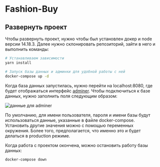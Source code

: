 # Fashion-Buy

## Развернуть проект

Чтобы развернуть проект, нужно чтобы был установлен докер и node версии 14.18.3.
Далее нужно склонировать репозиторий, зайти в него и выполнить команды:

```bash
# Устанавливаем зависимости
yarn install

# Запуск базы данных и админки для удобной работы с ней
docker-compose up -d
```

Когда база данных запустилась, нужно перейти на localhost:8080, где будет
отображаться интерфейс [adminer](https://www.adminer.org/). Чтобы подключиться к
базе данных, нужно заполнить поля следующим образом:

![данные для adminer](./images/adminer-credentials.png)

По умолчанию, для имени пользователя, пароля и имени базы будут использоваться
данные, указанные в файле docker-compose. Установить другие значения можно с
помощью переменных окружения. Более того, предполагается, что именно это и будет
делаться в production режиме.

Когда работа с проектом окончена, можно остановить работу базы данных:

```bash
docker-compose down
```
